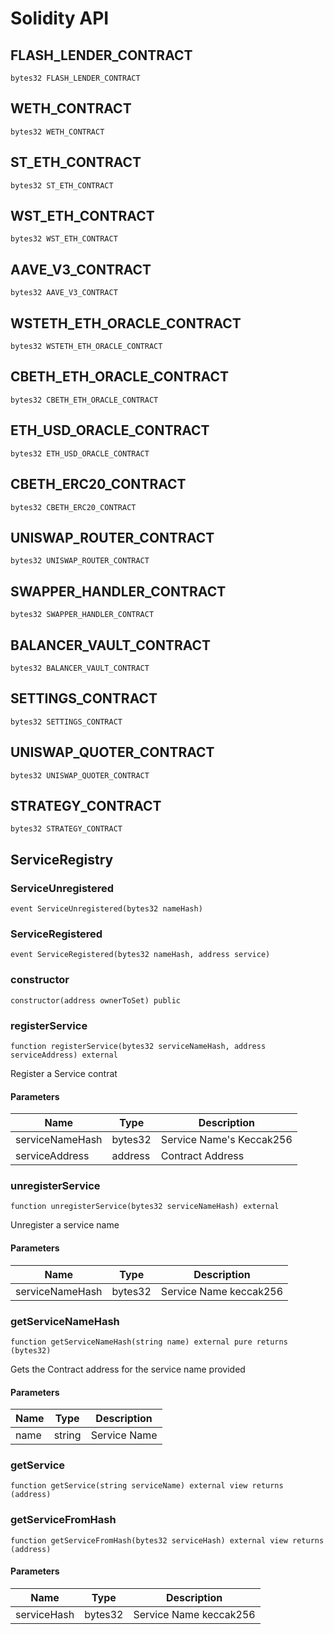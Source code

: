 # Solidity API

## FLASH_LENDER_CONTRACT

```solidity
bytes32 FLASH_LENDER_CONTRACT
```

## WETH_CONTRACT

```solidity
bytes32 WETH_CONTRACT
```

## ST_ETH_CONTRACT

```solidity
bytes32 ST_ETH_CONTRACT
```

## WST_ETH_CONTRACT

```solidity
bytes32 WST_ETH_CONTRACT
```

## AAVE_V3_CONTRACT

```solidity
bytes32 AAVE_V3_CONTRACT
```

## WSTETH_ETH_ORACLE_CONTRACT

```solidity
bytes32 WSTETH_ETH_ORACLE_CONTRACT
```

## CBETH_ETH_ORACLE_CONTRACT

```solidity
bytes32 CBETH_ETH_ORACLE_CONTRACT
```

## ETH_USD_ORACLE_CONTRACT

```solidity
bytes32 ETH_USD_ORACLE_CONTRACT
```

## CBETH_ERC20_CONTRACT

```solidity
bytes32 CBETH_ERC20_CONTRACT
```

## UNISWAP_ROUTER_CONTRACT

```solidity
bytes32 UNISWAP_ROUTER_CONTRACT
```

## SWAPPER_HANDLER_CONTRACT

```solidity
bytes32 SWAPPER_HANDLER_CONTRACT
```

## BALANCER_VAULT_CONTRACT

```solidity
bytes32 BALANCER_VAULT_CONTRACT
```

## SETTINGS_CONTRACT

```solidity
bytes32 SETTINGS_CONTRACT
```

## UNISWAP_QUOTER_CONTRACT

```solidity
bytes32 UNISWAP_QUOTER_CONTRACT
```

## STRATEGY_CONTRACT

```solidity
bytes32 STRATEGY_CONTRACT
```

## ServiceRegistry

### ServiceUnregistered

```solidity
event ServiceUnregistered(bytes32 nameHash)
```

### ServiceRegistered

```solidity
event ServiceRegistered(bytes32 nameHash, address service)
```

### constructor

```solidity
constructor(address ownerToSet) public
```

### registerService

```solidity
function registerService(bytes32 serviceNameHash, address serviceAddress) external
```

Register a Service contrat

#### Parameters

| Name | Type | Description |
| ---- | ---- | ----------- |
| serviceNameHash | bytes32 | Service Name's Keccak256 |
| serviceAddress | address | Contract Address |

### unregisterService

```solidity
function unregisterService(bytes32 serviceNameHash) external
```

Unregister a service name

#### Parameters

| Name | Type | Description |
| ---- | ---- | ----------- |
| serviceNameHash | bytes32 | Service Name keccak256 |

### getServiceNameHash

```solidity
function getServiceNameHash(string name) external pure returns (bytes32)
```

Gets the Contract address for the service name provided

#### Parameters

| Name | Type | Description |
| ---- | ---- | ----------- |
| name | string | Service Name |

### getService

```solidity
function getService(string serviceName) external view returns (address)
```

### getServiceFromHash

```solidity
function getServiceFromHash(bytes32 serviceHash) external view returns (address)
```

#### Parameters

| Name | Type | Description |
| ---- | ---- | ----------- |
| serviceHash | bytes32 | Service Name keccak256 |

